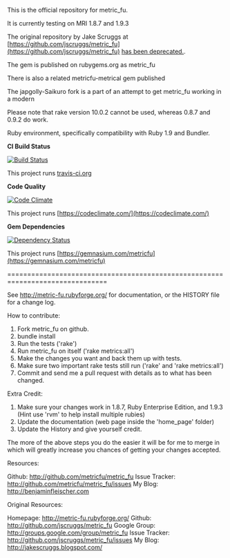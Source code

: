 This is the official repository for metric_fu.

It is currently testing on MRI 1.8.7 and 1.9.3

The original repository by Jake Scruggs at [https://github.com/jscruggs/metric_fu](https://github.com/jscruggs/metric_fu) [has been deprecated.](http://jakescruggs.blogspot.com/2012/08/why-i-abandoned-metricfu.html).

The gem is published on rubygems.org as metric_fu

There is also a related metricfu-metrical gem published

The japgolly-Saikuro fork is a part of an attempt to get metric_fu working in a modern

Please note that rake version 10.0.2 cannot be used, whereas 0.8.7 and 0.9.2 do work.

Ruby environment, specifically compatibility with Ruby 1.9 and Bundler.

__CI Build Status__

[![Build Status](https://secure.travis-ci.org/metricfu/metric_fu.png)](http://travis-ci.org/metricfu/metric_fu)

This project runs [travis-ci.org](http://travis-ci.org)

__Code Quality__

[![Code Climate](https://codeclimate.com/badge.png)](https://codeclimate.com/github/metricfu/metric_fu)

This project runs [https://codeclimate.com/](https://codeclimate.com/)

__Gem Dependencies__

[![Dependency Status](https://gemnasium.com/metricfu/metric_fu.png)](https://gemnasium.com/metricfu/metric_fu)

This project runs [https://gemnasium.com/metricfu](https://gemnasium.com/metricfu)

===============================================================================

See http://metric-fu.rubyforge.org/ for documentation, or the HISTORY file for a change log.

How to contribute:

1. Fork metric_fu on github.
2. bundle install
3. Run the tests ('rake')
4. Run metric_fu on itself ('rake metrics:all')
5. Make the changes you want and back them up with tests.
6. Make sure two important rake tests still run ('rake' and 'rake metrics:all')
7. Commit and send me a pull request with details as to what has been changed.

Extra Credit:

1. Make sure your changes work in 1.8.7, Ruby Enterprise Edition, and 1.9.3 (Hint use 'rvm' to help install multiple rubies)
2. Update the documentation (web page inside the 'home_page' folder)
3. Update the History and give yourself credit.


The more of the above steps you do the easier it will be for me to merge in which will greatly increase you chances of getting your changes accepted.

Resources:

Github: http://github.com/metricfu/metric_fu
Issue Tracker: http://github.com/metricfu/metric_fu/issues
My Blog: http://benjaminfleischer.com

Original Resources:

Homepage: http://metric-fu.rubyforge.org/
Github: http://github.com/jscruggs/metric_fu
Google Group: http://groups.google.com/group/metric_fu
Issue Tracker: http://github.com/jscruggs/metric_fu/issues
My Blog: http://jakescruggs.blogspot.com/
